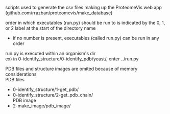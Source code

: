 scripts used to generate the csv files making up the 
ProteomeVis web app (github.com/rrazban/proteomevis/make_database)


order in which executables (run.py) should be run to 
is indicated by the 0, 1, or 2 label at the start of 
the directory name
 - if no number is present, executables (called run.py) can
be run in any order

run.py is executed within an organism's dir  
ex) in 0-identify_structure/0-identify_pdb/yeast/, enter ../run.py

PDB files and structure images are omited because of memory
considerations  
PDB files
 - 0-identify_structure/1-get_pdb/  
 - 0-identify_structure/2-get_pdb_chain/  
PDB image
 - 2-make_image/pdb_image/
